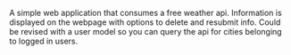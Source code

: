A simple web application that consumes a free weather api. Information is displayed on the webpage with options to delete and resubmit info. Could be revised with a user model so you can query the api for cities belonging to logged in users.